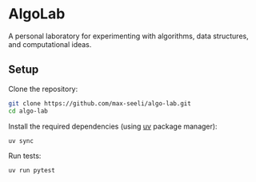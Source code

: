 # AlgoLab
A personal laboratory for experimenting with algorithms, data structures, and computational ideas.


## Setup
Clone the repository:

```bash
git clone https://github.com/max-seeli/algo-lab.git
cd algo-lab
```

Install the required dependencies (using [uv](https://docs.astral.sh/uv/) package manager):

```bash
uv sync
```

Run tests:

```bash
uv run pytest
```